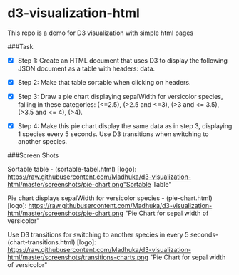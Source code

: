 # d3-visualization-html
This repo is a demo for D3 visualization with simple html pages

###Task
* [x] Step 1: Create an HTML document that uses D3 to display the following JSON document as a table with headers: data.
* [x] Step 2: Make that table sortable when clicking on headers.
* [x] Step 3: Draw a pie chart displaying sepalWidth for versicolor species, falling in these categories: (<=2.5), (>2.5 and <=3), (>3 and <= 3.5), (>3.5 and <= 4), (>4).
* [x] Step 4: Make this pie chart display the same data as in step 3, displaying 1 species every 5 seconds. Use D3 transitions when switching to another species.


###Screen Shots

Sortable table - (sortable-tabel.html)
[logo]: https://raw.githubusercontent.com/Madhuka/d3-visualization-html/master/screenshots/pie-chart.png"Sortable Table"

Pie chart displays sepalWidth for versicolor species - (pie-chart.html)
[logo]: https://raw.githubusercontent.com/Madhuka/d3-visualization-html/master/screenshots/pie-chart.png "Pie Chart for sepal width of versicolor"

Use D3 transitions for switching to another species in every 5 seconds- (chart-transitions.html)
[logo]: https://raw.githubusercontent.com/Madhuka/d3-visualization-html/master/screenshots/transitions-charts.png "Pie Chart for sepal width of versicolor"

